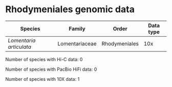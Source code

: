 # Rhodymeniales genomic data

| Species | Family | Order | Data type |
| -- | --- | --- | --- |
| *Lomentaria articulata* | Lomentariaceae | Rhodymeniales | 10x |

Number of species with Hi-C data: 0

Number of species with PacBio HiFi data: 0

Number of species with 10X data: 1
